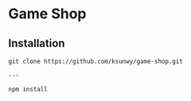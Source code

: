 # Game Shop

## Installation

```
git clone https://github.com/ksunwy/game-shop.git

---

npm install
```